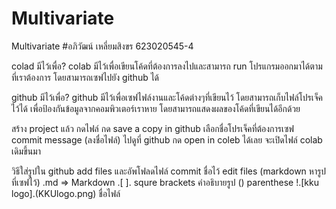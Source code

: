 # Multivariate
Multivariate
#อภิวัฒน์ เหลี่ยมสิงขร 623020545-4

colad มีไว้เพื่อ?
colab มีไว้เพื่อเขียนโค้ดที่ต้องการลงไปและสามารถ run 
โปรแกรมออกมาได้ตามที่เราต้องการ โดยสามารถเซฟไปยัง github ได้

github มีไว้เพื่อ?
github มีไว้เพื่อเซฟไฟล์งานและโค้ดต่างๆที่เขียนไว้ โดยสามารถเก็บไฟล์โปรเจ็คไว้ได้ 
เพื่อป้องกันข้อมูลจากคอมพิวเตอร์เราหาย โดยสามารถแสดงผลของโค้ดที่เขียนได้อีกด้วย

สร้าง project แล้ว กดไฟล์ กด save a copy in github
เลือกชื่อโปรเจ็คที่ต้องการเซฟ commit message (ลงชื่อไฟล์)
ไปดูที่ github กด open in coleb ได้เลย จะเปิดไฟล์ colab เดิมขึ้นมา

วิธีใส่รูปใน github
add files และอัพโฟลดไฟล์ 
commit ชื่อไว้
edit files (markdown หารูปที่เซฟไว้) .md => Markdown
.[ ]. squre brackets คำอธิบายรูป
() parenthese 
!.[kku logo].(KKUlogo.png) ชื่อไฟล์
